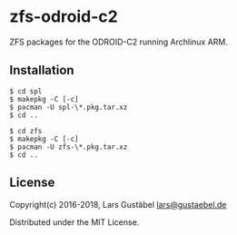 # zfs-odroid-c2
ZFS packages for the ODROID-C2 running Archlinux ARM.

## Installation

    $ cd spl
    $ makepkg -C [-c]
    $ pacman -U spl-\*.pkg.tar.xz
    $ cd ..

    $ cd zfs
    $ makepkg -C [-c]
    $ pacman -U zfs-\*.pkg.tar.xz
    $ cd ..

## License

Copyright(c) 2016-2018, Lars Gustäbel <lars@gustaebel.de>

Distributed under the MIT License.

